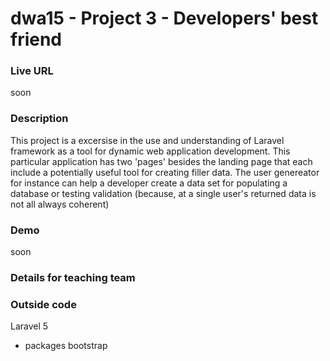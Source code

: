 # dwa15 - Project 3 - Developers' best friend
### Live URL
soon

### Description
This project is a excersise in the use and understanding of Laravel framework as
a tool for dynamic web application development. This particular application has
two 'pages' besides the landing page that each include a potentially useful tool
for creating filler data. The user genereator for instance can help a developer
create a data set for populating a database or testing validation (because, at
a single user's returned data is not all always coherent)

### Demo
soon

### Details for teaching team


### Outside code
Laravel 5
  - packages
bootstrap
